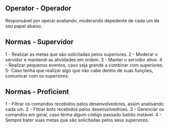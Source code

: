 ## Operator - Operador
Responsável por operar avaliando, moderando depedente de cada um de seu papel abaixo.


## Normas - Supervidor

1 - Realizar as metas que são solicitadas pelos superiores.
2 - Moderar o servidor e mantendi as atividades em ordem.
3 - Manter o servidor ativo.
4 - Realizar pequenos eventos, caso seja grande a combinar com superiores.
5-  Caso tenha que realizar algo que não cabe dentro de suas funções, comunicar com os superiores.


## Normas - Proficient

1 - Filtrar os comandos recebidos pelos desenvolvedores, assim analisando cada um.
2 - Filtrar bots recebidos pelos desenvolvedroes.
3 - Gerenciar os comandos em geral, caso tenha algum código passado batido instável.
4 - Sempre bater suas metas que são solicitadas pelos seus superiores.